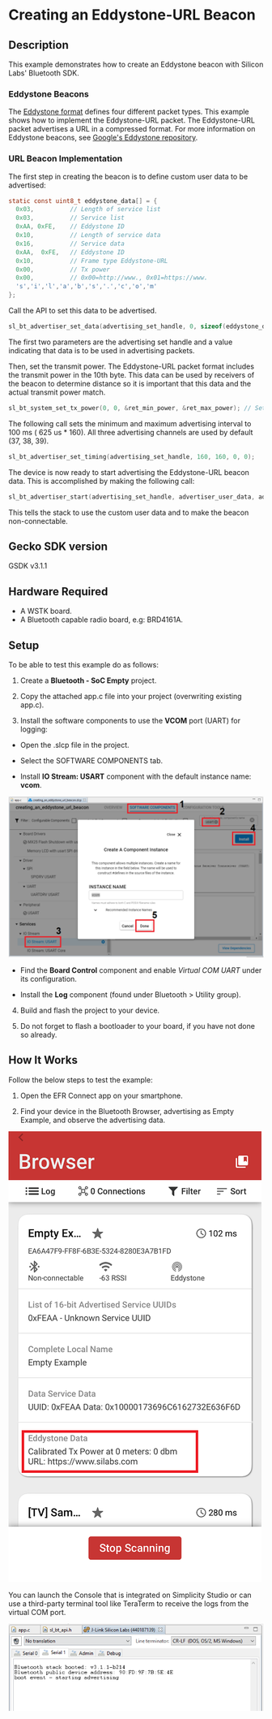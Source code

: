 # Creating an Eddystone-URL Beacon #
 
## Description ##
 
This example demonstrates how to create an Eddystone beacon with Silicon Labs' Bluetooth SDK.

### Eddystone Beacons ###

The [Eddystone format](https://developers.google.com/beacons/eddystone) defines four different packet types. This example shows how to implement the Eddystone-URL packet. The Eddystone-URL packet advertises a URL in a compressed format. For more information on Eddystone beacons, see [Google's Eddystone repository](https://github.com/google/eddystone/tree/master/eddystone-url).

### URL Beacon Implementation ###

The first step in creating the beacon is to define custom user data to be advertised:

``` C
static const uint8_t eddystone_data[] = {
  0x03,          // Length of service list
  0x03,          // Service list
  0xAA, 0xFE,    // Eddystone ID
  0x10,          // Length of service data
  0x16,          // Service data
  0xAA,  0xFE,   // Eddystone ID
  0x10,          // Frame type Eddystone-URL
  0x00,          // Tx power
  0x00,          // 0x00=http://www., 0x01=https://www.
  's','i','l','a','b','s','.','c','o','m'
};
```

Call the API to set this data to be advertised.

``` C
sl_bt_advertiser_set_data(advertising_set_handle, 0, sizeof(eddystone_data), eddystone_data);
```

The first two parameters are the advertising set handle and a value indicating that data is to be used in advertising packets.

Then, set the transmit power. The Eddystone-URL packet format includes the transmit power in the 10th byte. This data can be used by receivers of the beacon to determine distance so it is important that this data and the actual transmit power match.

``` C
sl_bt_system_set_tx_power(0, 0, &ret_min_power, &ret_max_power); // Set global minimum and maximum TX power to 0 dBm
```

The following call sets the minimum and maximum advertising interval to 100 ms ( 625 us * 160). All three advertising channels are used by default (37, 38, 39).

``` C
sl_bt_advertiser_set_timing(advertising_set_handle, 160, 160, 0, 0);
```

The device is now ready to start advertising the Eddystone-URL beacon data. This is accomplished by making the following call:

``` C
sl_bt_advertiser_start(advertising_set_handle, advertiser_user_data, advertiser_non_connectable);
```
This tells the stack to use the custom user data and to make the beacon non-connectable.
 
## Gecko SDK version ##
 
GSDK v3.1.1
 
## Hardware Required ##
 
- A WSTK board.
- A Bluetooth capable radio board, e.g: BRD4161A.
 
## Setup
 
To be able to test this example do as follows:

1. Create a **Bluetooth - SoC Empty** project.

2. Copy the attached app.c file into your project (overwriting existing app.c).

3. Install the software components to use the **VCOM** port (UART) for logging:

- Open the .slcp file in the project.

- Select the SOFTWARE COMPONENTS tab.

- Install **IO Stream: USART** component with the default instance name: **vcom**.

![vcom_component](images/vcom_component.png)

- Find the **Board Control** component  and enable *Virtual COM UART* under its configuration.

- Install the **Log** component (found under Bluetooth > Utility group).

4. Build and flash the project to your device.

5. Do not forget to flash a bootloader to your board, if you have not done so already.
 
## How It Works ##
 
Follow the below steps to test the example:

1. Open the EFR Connect app on your smartphone.

2. Find your device in the Bluetooth Browser, advertising as Empty Example, and observe the advertising data.

![](images/efr_connect.PNG)

You can launch the Console that is integrated on Simplicity Studio or can use a third-party terminal tool like TeraTerm to receive the logs from the virtual COM port.

![](images/console.png)
